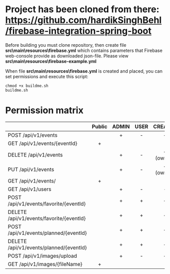# Project has been cloned from there: https://github.com/hardikSinghBehl/firebase-integration-spring-boot



Before building you must clone repository, then create file **src\main\resources\firebase.yml** which contains parameters that Firebase web-console provide as downloaded json-file. Please view **src\main\resources\firebase-example.yml**

When file **src\main\resources\firebase.yml** is created and placed, you can set permissions and execute this script:

```
chmod +x buildme.sh
buildme.sh
```

# Permission matrix

|                                          | Public | ADMIN | USER |  CREATOR  |
| ---------------------------------------- | :----: | :---: | :--: | :-------: |
| POST /api/v1/events                      |        |   +   |  -   |     +     |
| GET /api/v1/events/{eventId}             |   +    |       |      |           |
| DELETE /api/v1/events                    |        |   +   |  -   | + (owned) |
| PUT /api/v1/events                       |        |   +   |  -   | + (owned) |
| GET /api/v1/events/                      |   +    |       |      |           |
| GET /api/v1/users                        |        |   +   |  -   |     -     |
| POST /api/v1/events/favorite/{eventId}   |        |   +   |  +   |     +     |
| DELETE /api/v1/events/favorite/{eventId} |        |   +   |  +   |     +     |
| POST /api/v1/events/planned/{eventId}    |        |   +   |  +   |     +     |
| DELETE /api/v1/events/planned/{eventId}  |        |   +   |  +   |     +     |
| POST /api/v1/images/upload               |        |   +   |  -   |     +     |
| GET /api/v1/images/{fileName}            |   +    |       |      |           |













